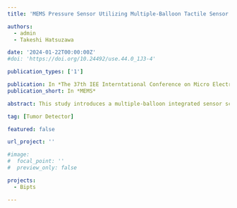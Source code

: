 ```yaml
---
title: 'MEMS Pressure Sensor Utilizing Multiple-Balloon Tactile Sensor for Tumor Detection in Minimally Invasive Surgery'

authors:
  - admin
  - Takeshi Hatsuzawa

date: '2024-01-22T00:00:00Z'
#doi: 'https://doi.org/10.24492/use.44.0_1J3-4'

publication_types: ['1']

publication: In *The 37th IEE Interntational Conference on Micro Electro Mechanical Systems*
publication_short: In *MEMS*

abstract: This study introduces a multiple-balloon integrated sensor scope for detecting tumors in Minimally Invasive Surgery (MIS) The proposed tumor detecting scope clears limited size of through-hole aperture for MIS. Notably, to the best of our knowledge, the proposed balloon-integrated scope marks the first instance that fulfills the size requirement, a diameter of less than 20 mm, and sterilization prerequisites, as well as simultaneously delivering pressure distribution. Furthermore, we have empirically established its efficacy, with the reported detection capabilities exceeding 5 mm in diameter with an AUC of 1.00. Phantom tests have also confirmed a translational sensitivity of less than 2.5 mm.

tag: [Tumor Detector]

featured: false

url_project: ''

#image:
#  focal_point: ''
#  preview_only: false

projects:
  - Bipts

---
```

